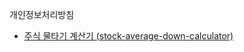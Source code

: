 개인정보처리방침

- [주식 물타기 계산기 (stock-average-down-calculator)](https://github.com/lofty87/privacy-policy/blob/master/stock-average-down-calculator/stock-average-down-calculator-privacy-policy.md)

